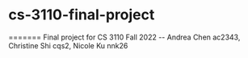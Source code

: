 # cs-3110-final-project
=======
Final project for CS 3110 Fall 2022 -- Andrea Chen ac2343, Christine Shi cqs2, Nicole Ku  nnk26

